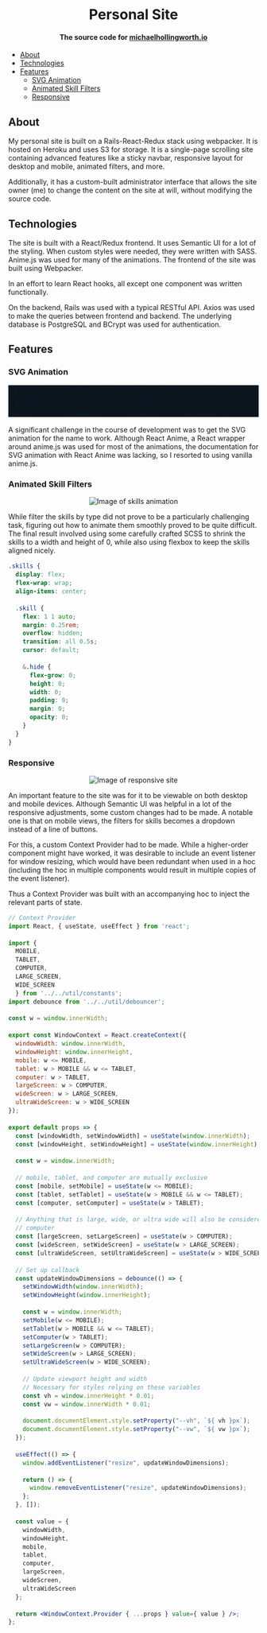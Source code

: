 <h1 align="center">Personal Site</h1>

<h4 align="center">The source code for <a target="_blank" href="https://michaelhollingworth.io">michaelhollingworth.io</a></h4>

- [About](#about)
- [Technologies](#technologies)
- [Features](#features)
  - [SVG Animation](#svg-animation)
  - [Animated Skill Filters](#animated-skill-filters)
  - [Responsive](#responsive)

## About

My personal site is built on a Rails-React-Redux stack using webpacker. It is
hosted on Heroku and uses S3 for storage. It is a single-page
scrolling site containing advanced features like a sticky navbar, responsive
layout for desktop and mobile, animated filters, and more.

Additionally, it has a custom-built administrator interface that allows the site
owner (me) to change the content on the site at will, without modifying the
source code.

## Technologies

The site is built with a React/Redux frontend. It uses Semantic UI for a lot of
the styling. When custom styles were needed, they were written with SASS.
Anime.js was used for many of the animations. The frontend of the site was built
using Webpacker.

In an effort to learn React hooks, all except one component was written
functionally.

On the backend, Rails was used with a typical RESTful API. Axios was used to
make the queries between frontend and backend. The underlying database is
PostgreSQL and BCrypt was used for authentication.

## Features

### SVG Animation

<p align="center">
  <img alt="Image of SVG animation" src="/images/Name.gif">
</p>

A significant challenge in the course of development was to get the SVG
animation for the name to work. Although React Anime, a React wrapper around
anime.js was used for most of the animations, the documentation for SVG
animation with React Anime was lacking, so I resorted to using vanilla anime.js.

### Animated Skill Filters

<p align="center">
  <img alt="Image of skills animation" src="/images/Skills.gif">
</p>

While filter the skills by type did not prove to be a particularly challenging
task, figuring out how to animate them smoothly proved to be quite difficult.
The final result involved using some carefully crafted SCSS to shrink the skills
to a width and height of 0, while also using flexbox to keep the skills aligned
nicely.

```scss
.skills {
  display: flex;
  flex-wrap: wrap;
  align-items: center;

  .skill {
    flex: 1 1 auto;
    margin: 0.25rem;
    overflow: hidden;
    transition: all 0.5s;
    cursor: default;

    &.hide {
      flex-grow: 0;
      height: 0;
      width: 0;
      padding: 0;
      margin: 0;
      opacity: 0;
    }
  }
}
```

### Responsive

<p align="center">
  <img alt="Image of responsive site" src="/images/Responsive.gif">
</p>

An important feature to the site was for it to be viewable on both desktop and
mobile devices. Although Semantic UI was helpful in a lot of the responsive
adjustments, some custom changes had to be made. A notable one is that on mobile
views, the filters for skills becomes a dropdown instead of a line of buttons.

For this, a custom Context Provider had to be made. While a higher-order
component might have worked, it was desirable to include an event listener for
window resizing, which would have been redundant when used in a hoc (including
the hoc in multiple components would result in multiple copies of the event
listener).

Thus a Context Provider was built with an accompanying hoc to inject the
relevant parts of state.

```jsx
// Context Provider
import React, { useState, useEffect } from 'react';

import {
  MOBILE,
  TABLET,
  COMPUTER,
  LARGE_SCREEN,
  WIDE_SCREEN
  } from '../../util/constants';
import debounce from '../../util/debouncer';

const w = window.innerWidth;

export const WindowContext = React.createContext({
  windowWidth: window.innerWidth,
  windowHeight: window.innerHeight,
  mobile: w <= MOBILE,
  tablet: w > MOBILE && w <= TABLET,
  computer: w > TABLET,
  largeScreen: w > COMPUTER,
  wideScreen: w > LARGE_SCREEN,
  ultraWideScreen: w > WIDE_SCREEN
});

export default props => {
  const [windowWidth, setWindowWidth] = useState(window.innerWidth);
  const [windowHeight, setWindowHeight] = useState(window.innerHeight);

  const w = window.innerWidth;
  
  // mobile, tablet, and computer are mutually exclusive
  const [mobile, setMobile] = useState(w <= MOBILE);
  const [tablet, setTablet] = useState(w > MOBILE && w <= TABLET);
  const [computer, setComputer] = useState(w > TABLET);

  // Anything that is large, wide, or ultra wide will also be considered a
  // computer
  const [largeScreen, setLargeScreen] = useState(w > COMPUTER);
  const [wideScreen, setWideScreen] = useState(w > LARGE_SCREEN);
  const [ultraWideScreen, setUltraWideScreen] = useState(w > WIDE_SCREEN);

  // Set up callback
  const updateWindowDimensions = debounce(() => {
    setWindowWidth(window.innerWidth);
    setWindowHeight(window.innerHeight);

    const w = window.innerWidth;
    setMobile(w <= MOBILE);
    setTablet(w > MOBILE && w <= TABLET);
    setComputer(w > TABLET);
    setLargeScreen(w > COMPUTER);
    setWideScreen(w > LARGE_SCREEN);
    setUltraWideScreen(w > WIDE_SCREEN);

    // Update viewport height and width
    // Necessary for styles relying on these variables
    const vh = window.innerHeight * 0.01;
    const vw = window.innerWidth * 0.01;

    document.documentElement.style.setProperty("--vh", `${ vh }px`);
    document.documentElement.style.setProperty("--vw", `${ vw }px`);
  });
  
  useEffect(() => {
    window.addEventListener("resize", updateWindowDimensions);

    return () => {
      window.removeEventListener("resize", updateWindowDimensions);
    };
  }, []);

  const value = {
    windowWidth,
    windowHeight,
    mobile,
    tablet,
    computer,
    largeScreen,
    wideScreen,
    ultraWideScreen
  };

  return <WindowContext.Provider { ...props } value={ value } />;
};
```
